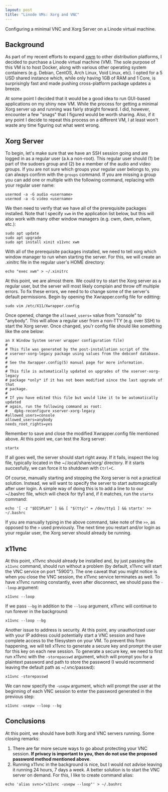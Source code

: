 ```yaml
---
layout: post
title: "Linode VMs: Xorg and VNC"
---
```


Configuring a minimal VNC and Xorg Server on a Linode virtual machine.

## Background

As part of my recent efforts to expand [xwm](http://github.com/mcpcpc/xwm) to 
other distribution platforms, I decided to purchase a Linode virtual machine
(VM). The sole purpose of this VM is to host Docker, along with various other 
operating system containers (e.g. Debian, CentOS, Arch Linux, Void Linux, etc). 
I opted for a 5 USD shared instance which, while only having 1GB of RAM and 1 
Core, is surprisingly fast and made pushing cross-platform package updates a 
breeze. 

At some point I decided that it would be a good idea to run GUI-based 
applications on my shiny new VM. While the process for getting a minimal Xorg 
server up and running was fairly straight forward.  I did, however, encounter a 
few "snags" that I figured would be worth sharing. Also, if it any point I 
decide to repeat this process on a different VM, I at least won't waste any time 
figuring out what went wrong.

## Xorg Server

To begin, let's make sure that we have an SSH session going and are logged in as 
a regular user (a.k.a non-root). This regular user should (1) be part of the 
sudoers group and (2) be a member of the audio and video groups. If you are not 
sure which groups your regular user belongs to, you can always confirm with the 
`groups` command. If you are missing a group you can add one or multiple with the 
following command, replacing <username> with your regular user name:

```shell
usermod -a -G audio <username>
usermod -a -G video <username>
```

We then need to verify that we have all of the prerequisite packages installed. 
Note that I specify `xwm` in the application list below, but this will also work 
with many other window managers (e.g. cwm, dwm, evilwm, etc.):

```shell
sudo apt update
sudo apt upgrade
sudo apt install xinit x11vnc xwm
```

With all of the prerequisite packages installed, we need to tell xorg which 
window manager to run when starting the server. For this, we will create an 
.xinitrc file in the regular user's HOME directory: 

```shell
echo "exec xwm" > ~/.xinitrc
```

At this point, we are almost there. We could try to start the Xorg server as a 
regular user, but the server will most likely complain and throw off multiple 
errors. To fix these errors, we need to to change some of the server's default
permissions. Begin by opening the Xwrapper.config file for editting:

```shell
sudo vim /etc/X11/Xwrapper.config
```

Once opened, change the `allowed_users=` value from "console" to "anybody". This
will allow a regular user from a non-TTY (e.g. over SSH) to start the Xorg 
server. Once changed, you'r config file should like something like the one
below:

```
an X Window System server wrapper configuration file)
#
# This file was generated by the post-installation script of the
# xserver-xorg-legacy package using values from the debconf database.
#
# See the Xwrapper.config(5) manual page for more information.
#
# This file is automatically updated on upgrades of the xserver-xorg-legacy
# package *only* if it has not been modified since the last upgrade of that
# package.
#
# If you have edited this file but would like it to be automatically updated
# again, run the following command as root:
#   dpkg-reconfigure xserver-xorg-legacy
#allowed_users=console
allowed_users=anybody
needs_root_rights=yes
```

Remember to save and close the modified Xwrapper.config file mentioned above. At 
this point we, can test the Xorg server:

```shell
startx
```

If all goes well, the server should start right away.  If it fails, inspect the 
log file, typically located in the ~/.local/share/xorg/ directory. If it starts
succesfully, we can force it to shutdown with `Ctrl+C`.

Of course, manually starting and stopping the Xorg server is not a practical 
solution.  Instead, we will want to specify the server to start automagically
after user login. A simple way of doing this is to add a line to to our ~/.bashrc 
file, which will check for tty1 and, if it matches, run the `startx` command:

```shell
echo '[ -z "$DISPLAY" ] && [ "$(tty)" = /dev/tty1 ] && startx' >> ~/.bashrc
```

If you are manually typing in the above command, take note of the `>>`, as 
opposed to the `>` used previously. The next time you restart and/or login as 
your regular user, the Xorg server should already be running. 

## x11vnc

At this point, x11vnc should already be installed and, by just passing the 
`x11vnc` command, should run without a problem (by default, x11vnc will start
the VNC service on port "5900"). The one caveat that you might notice is when
you close the VNC session, the x11vnc service terminates as well. To have 
x11vnc running constantly, even after disconnect, we should pass the `--loop`
argument:

```shell
x11vnc --loop
``` 
If we pass `--bg` in addition to the `--loop` argument, x11vnc will continue
to run forever in the background:

```shell
x11vnc --loop --bg
```

Another issue to address is security. At this point, any unauthorized user 
with your IP address could potentially start a VNC session and have complete
access to the filesystem on your VM. To prevent this from happening, we will 
tell x11vnc to generate a secure key and prompt the user for this key on each 
new session. To generate a secure key, we need to first run x11vnc with the 
`-storepasswd` argument, which will prompt you for a plaintext password and 
path to store the password (I would recommend leaving the default path as 
~/.vnc/passwd):

```shell
x11vnc -storepasswd
```

We can now specify the `-usepw` argument, which will prompt the user at
the beginning of each VNC session to enter the password generated in the
previous step:

```shell
x11vnc -usepw --loop --bg
```

## Conclusions

At this point, we should have both Xorg and VNC servers running. Some closing
remarks:

1. There are far more secure ways to go about protecting your VNC session. 
   **If privacy is important to you, then do not use the proposed password 
   method mentioned above**.
2. Running x11vnc in the background is nice, but I would not advise leaving it 
   running 24 hours, 7 days a week. A better solution is to start the VNC server
   on demand. For this, I like to create command alias:

```shell
echo 'alias svnc="x11vnc -usepw --loop"' > ~/.bashrc
```
